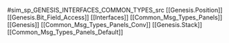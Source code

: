 #sim_sp_GENESIS_INTERFACES_COMMON_TYPES_src
[[Genesis.Position]]
[[Genesis.Bit_Field_Access]]
[[Interfaces]]
[[Common_Msg_Types_Panels]]
[[Genesis]]
[[Common_Msg_Types_Panels_Conv]]
[[Genesis.Stack]]
[[Common_Msg_Types_Panels_Default]]
